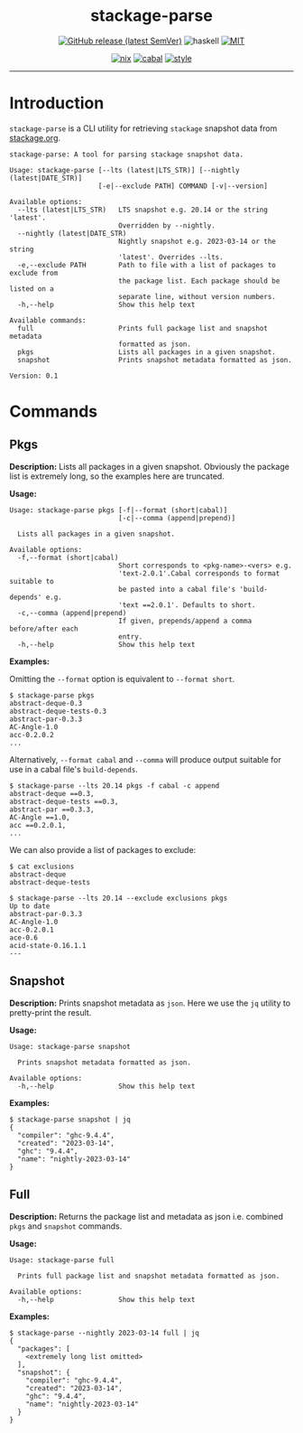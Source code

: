 <div align="center">

# stackage-parse

[![GitHub release (latest SemVer)](https://img.shields.io/github/v/release/tbidne/stackage-parse?include_prereleases&sort=semver)](https://github.com/tbidne/stackage-parse/releases/)
![haskell](https://img.shields.io/static/v1?label=&message=9.4&logo=haskell&logoColor=655889&labelColor=2f353e&color=655889)
[![MIT](https://img.shields.io/github/license/tbidne/stackage-parse?color=blue)](https://opensource.org/licenses/MIT)

[![nix](http://img.shields.io/github/actions/workflow/status/tbidne/stackage-parse/nix.yaml?branch=main&label=nix&logo=nixos&logoColor=85c5e7&labelColor=2f353c)](https://github.com/tbidne/stackage-parse/actions/workflows/nix.yaml)
[![cabal](http://img.shields.io/github/actions/workflow/status/tbidne/stackage-parse/cabal.yaml?branch=main&label=cabal&labelColor=2f353c)](https://github.com/tbidne/stackage-parse/actions/workflows/cabal.yaml)
[![style](http://img.shields.io/github/actions/workflow/status/tbidne/stackage-parse/style.yaml?branch=main&label=style&logoColor=white&labelColor=2f353c)](https://github.com/tbidne/stackage-parse/actions/workflows/style.yaml)

</div>

---

# Introduction

`stackage-parse` is a CLI utility for retrieving `stackage` snapshot data from [stackage.org](www.stackage.org).

```
stackage-parse: A tool for parsing stackage snapshot data.

Usage: stackage-parse [--lts (latest|LTS_STR)] [--nightly (latest|DATE_STR)]
                      [-e|--exclude PATH] COMMAND [-v|--version]

Available options:
  --lts (latest|LTS_STR)   LTS snapshot e.g. 20.14 or the string 'latest'.
                           Overridden by --nightly.
  --nightly (latest|DATE_STR)
                           Nightly snapshot e.g. 2023-03-14 or the string
                           'latest'. Overrides --lts.
  -e,--exclude PATH        Path to file with a list of packages to exclude from
                           the package list. Each package should be listed on a
                           separate line, without version numbers.
  -h,--help                Show this help text

Available commands:
  full                     Prints full package list and snapshot metadata
                           formatted as json.
  pkgs                     Lists all packages in a given snapshot.
  snapshot                 Prints snapshot metadata formatted as json.

Version: 0.1
```

# Commands

## Pkgs

**Description:** Lists all packages in a given snapshot. Obviously the package list is extremely long, so the examples here are truncated.

**Usage:**

```
Usage: stackage-parse pkgs [-f|--format (short|cabal)]
                           [-c|--comma (append|prepend)]

  Lists all packages in a given snapshot.

Available options:
  -f,--format (short|cabal)
                           Short corresponds to <pkg-name>-<vers> e.g.
                           'text-2.0.1'.Cabal corresponds to format suitable to
                           be pasted into a cabal file's 'build-depends' e.g.
                           'text ==2.0.1'. Defaults to short.
  -c,--comma (append|prepend)
                           If given, prepends/append a comma before/after each
                           entry.
  -h,--help                Show this help text
```

**Examples:**

Omitting the `--format` option is equivalent to `--format short`.

```
$ stackage-parse pkgs
abstract-deque-0.3
abstract-deque-tests-0.3
abstract-par-0.3.3
AC-Angle-1.0
acc-0.2.0.2
...
```

Alternatively, `--format cabal` and `--comma` will produce output suitable for use in a cabal file's `build-depends`.

```
$ stackage-parse --lts 20.14 pkgs -f cabal -c append
abstract-deque ==0.3,
abstract-deque-tests ==0.3,
abstract-par ==0.3.3,
AC-Angle ==1.0,
acc ==0.2.0.1,
...
```

We can also provide a list of packages to exclude:

```
$ cat exclusions
abstract-deque
abstract-deque-tests

$ stackage-parse --lts 20.14 --exclude exclusions pkgs
Up to date
abstract-par-0.3.3
AC-Angle-1.0
acc-0.2.0.1
ace-0.6
acid-state-0.16.1.1
---
```

## Snapshot

**Description:** Prints snapshot metadata as `json`. Here we use the `jq` utility to pretty-print the result.

**Usage:**
```
Usage: stackage-parse snapshot

  Prints snapshot metadata formatted as json.

Available options:
  -h,--help                Show this help text
```

**Examples:**

```
$ stackage-parse snapshot | jq
{
  "compiler": "ghc-9.4.4",
  "created": "2023-03-14",
  "ghc": "9.4.4",
  "name": "nightly-2023-03-14"
}
```

## Full

**Description:** Returns the package list and metadata as json i.e. combined `pkgs` and `snapshot` commands.

**Usage:**

```
Usage: stackage-parse full

  Prints full package list and snapshot metadata formatted as json.

Available options:
  -h,--help                Show this help text
```

**Examples:**

```
$ stackage-parse --nightly 2023-03-14 full | jq
{
  "packages": [
    <extremely long list omitted>
  ],
  "snapshot": {
    "compiler": "ghc-9.4.4",
    "created": "2023-03-14",
    "ghc": "9.4.4",
    "name": "nightly-2023-03-14"
  }
}
```
